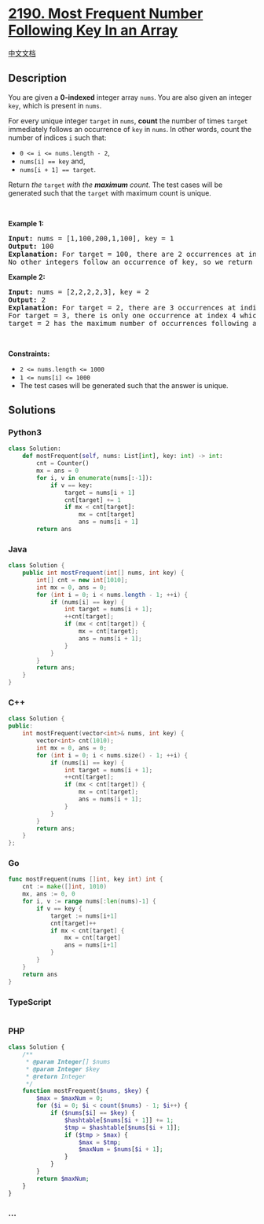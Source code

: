 # [2190. Most Frequent Number Following Key In an Array](https://leetcode.com/problems/most-frequent-number-following-key-in-an-array)

[中文文档](/solution/2100-2199/2190.Most%20Frequent%20Number%20Following%20Key%20In%20an%20Array/README.md)

## Description

<p>You are given a <strong>0-indexed</strong> integer array <code>nums</code>.<strong> </strong>You are also given an integer <code>key</code>, which is present in <code>nums</code>.</p>

<p>For every unique integer <code>target</code> in <code>nums</code>, <strong>count</strong> the number of times <code>target</code> immediately follows an occurrence of <code>key</code> in <code>nums</code>. In other words, count the number of indices <code>i</code> such that:</p>

<ul>
	<li><code>0 &lt;= i &lt;= nums.length - 2</code>,</li>
	<li><code>nums[i] == key</code> and,</li>
	<li><code>nums[i + 1] == target</code>.</li>
</ul>

<p>Return <em>the </em><code>target</code><em> with the <strong>maximum</strong> count</em>. The test cases will be generated such that the <code>target</code> with maximum count is unique.</p>

<p>&nbsp;</p>
<p><strong class="example">Example 1:</strong></p>

<pre>
<strong>Input:</strong> nums = [1,100,200,1,100], key = 1
<strong>Output:</strong> 100
<strong>Explanation:</strong> For target = 100, there are 2 occurrences at indices 1 and 4 which follow an occurrence of key.
No other integers follow an occurrence of key, so we return 100.
</pre>

<p><strong class="example">Example 2:</strong></p>

<pre>
<strong>Input:</strong> nums = [2,2,2,2,3], key = 2
<strong>Output:</strong> 2
<strong>Explanation:</strong> For target = 2, there are 3 occurrences at indices 1, 2, and 3 which follow an occurrence of key.
For target = 3, there is only one occurrence at index 4 which follows an occurrence of key.
target = 2 has the maximum number of occurrences following an occurrence of key, so we return 2.
</pre>

<p>&nbsp;</p>
<p><strong>Constraints:</strong></p>

<ul>
	<li><code>2 &lt;= nums.length &lt;= 1000</code></li>
	<li><code>1 &lt;= nums[i] &lt;= 1000</code></li>
	<li>The test cases will be generated such that the answer is unique.</li>
</ul>

## Solutions

<!-- tabs:start -->

### **Python3**

```python
class Solution:
    def mostFrequent(self, nums: List[int], key: int) -> int:
        cnt = Counter()
        mx = ans = 0
        for i, v in enumerate(nums[:-1]):
            if v == key:
                target = nums[i + 1]
                cnt[target] += 1
                if mx < cnt[target]:
                    mx = cnt[target]
                    ans = nums[i + 1]
        return ans
```

### **Java**

```java
class Solution {
    public int mostFrequent(int[] nums, int key) {
        int[] cnt = new int[1010];
        int mx = 0, ans = 0;
        for (int i = 0; i < nums.length - 1; ++i) {
            if (nums[i] == key) {
                int target = nums[i + 1];
                ++cnt[target];
                if (mx < cnt[target]) {
                    mx = cnt[target];
                    ans = nums[i + 1];
                }
            }
        }
        return ans;
    }
}
```

### **C++**

```cpp
class Solution {
public:
    int mostFrequent(vector<int>& nums, int key) {
        vector<int> cnt(1010);
        int mx = 0, ans = 0;
        for (int i = 0; i < nums.size() - 1; ++i) {
            if (nums[i] == key) {
                int target = nums[i + 1];
                ++cnt[target];
                if (mx < cnt[target]) {
                    mx = cnt[target];
                    ans = nums[i + 1];
                }
            }
        }
        return ans;
    }
};
```

### **Go**

```go
func mostFrequent(nums []int, key int) int {
	cnt := make([]int, 1010)
	mx, ans := 0, 0
	for i, v := range nums[:len(nums)-1] {
		if v == key {
			target := nums[i+1]
			cnt[target]++
			if mx < cnt[target] {
				mx = cnt[target]
				ans = nums[i+1]
			}
		}
	}
	return ans
}
```

### **TypeScript**

```ts

```

### **PHP**

```php
class Solution {
    /**
     * @param Integer[] $nums
     * @param Integer $key
     * @return Integer
     */
    function mostFrequent($nums, $key) {
        $max = $maxNum = 0;
        for ($i = 0; $i < count($nums) - 1; $i++) {
            if ($nums[$i] == $key) {
                $hashtable[$nums[$i + 1]] += 1;
                $tmp = $hashtable[$nums[$i + 1]];
                if ($tmp > $max) {
                    $max = $tmp;
                    $maxNum = $nums[$i + 1];
                }
            }
        }
        return $maxNum;
    }
}
```

### **...**

```

```

<!-- tabs:end -->
